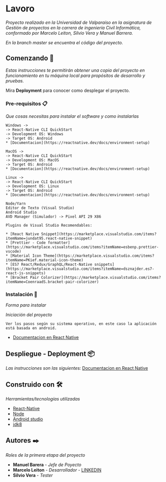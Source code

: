 # Lavoro

_Proyecto realizado en la Universidad de Valparaíso en la asignatura de Gestión de proyectos en la carrera de ingeniería Civil Informática, conformado por Marcelo Leiton, Silvio Vera y Manuel Barrera._

_En la branch master se encuentra el código del proyecto._

## Comenzando 🚀

_Estas instrucciones te permitirán obtener una copia del proyecto en funcionamiento en tu máquina local para propósitos de desarrollo y pruebas._

Mira **Deployment** para conocer como desplegar el proyecto.

### Pre-requisitos 📋

_Que cosas necesitas para instalar el software y como instalarlas_

```
Windows -> 
-> React-Native CLI QuickStart
-> Development OS: Windows
-> Target OS: Android
* [Documentacion](https://reactnative.dev/docs/environment-setup)

MacOS -> 
-> React-Native CLI QuickStart
-> Development OS: MacOS
-> Target OS: Android
* [Documentacion](https://reactnative.dev/docs/environment-setup)

Linux -> 
-> React-Native CLI QuickStart
-> Development OS: Linux
-> Target OS: Android
* [Documentacion](https://reactnative.dev/docs/environment-setup)
```
```
Node/Yarn
Editor de Texto (Visual Studio)
Android Studio
AVD Manager (Simulador) -> Pixel API 29 X86

```
```
Plugins de Visual Studio Recomendables:

* [React Native Snippet](https://marketplace.visualstudio.com/items?itemName=jundat95.react-native-snippet)
* [Prettier - Code formatter](https://marketplace.visualstudio.com/items?itemName=esbenp.prettier-vscode)
* [Material Icon Theme](https://marketplace.visualstudio.com/items?itemName=PKief.material-icon-theme)
* [ES7 React/Redux/GraphQL/React-Native snippets](https://marketplace.visualstudio.com/items?itemName=dsznajder.es7-react-js-snippets)
* [Bracket Pair Colorizer](https://marketplace.visualstudio.com/items?itemName=CoenraadS.bracket-pair-colorizer)
```

### Instalación 🔧

_Forma para instalar_

_Iniciación del proyecto_

```
Ver los pasos según su sistema operativo, en este caso la aplicación está basada en android.
```
* [Documentacion en React Native](https://reactnative.dev/docs/environment-setup)

## Despliegue - Deployment 📦
_Las instrucciones son las siguientes:_
[Documentacion en React Native](https://reactnative.dev/docs/environment-setup)

## Construido con 🛠️

_Herramientas/tecnologías utilizadas_

* [React-Native](https://reactnative.dev/)
* [Node](https://nodejs.org/es/)
* [Android studio](https://developer.android.com/studio)
* [jdk8](https://adoptopenjdk.net/installation.html?variant=openjdk8&jvmVariant=hotspot)


## Autores ✒️

_Roles de la primera etapa del proyecto_

* **Manuel Barera** - *Jefe de Poyecto* 
* **Marcelo Leiton** - *Desarrollador* - [LINKEDIN](https://www.linkedin.com/in/marcelo-leiton-vald%C3%A9s-83a86b1ba/)
* **Silvio Vera** - *Tester* 
